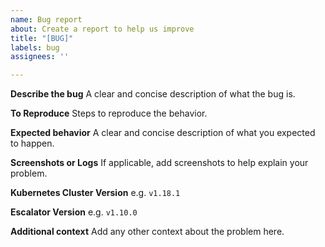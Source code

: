 ```yaml
---
name: Bug report
about: Create a report to help us improve
title: "[BUG]"
labels: bug
assignees: ''

---
```


**Describe the bug**
A clear and concise description of what the bug is.

**To Reproduce**
Steps to reproduce the behavior.

**Expected behavior**
A clear and concise description of what you expected to happen.

**Screenshots or Logs**
If applicable, add screenshots to help explain your problem.

**Kubernetes Cluster Version**
e.g. `v1.18.1`

**Escalator Version**
e.g. `v1.10.0`

**Additional context**
Add any other context about the problem here.
